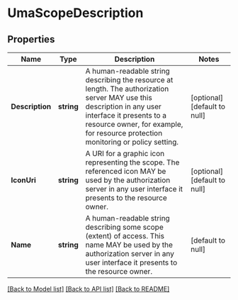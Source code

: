 # UmaScopeDescription

## Properties
Name | Type | Description | Notes
------------ | ------------- | ------------- | -------------
**Description** | **string** | A human-readable string describing the resource at length. The authorization server MAY use this description in any user interface it presents to a resource owner, for example, for resource protection monitoring or policy setting. | [optional] [default to null]
**IconUri** | **string** | A URI for a graphic icon representing the scope. The referenced icon MAY be used by the authorization server in any user interface it presents to the resource owner. | [optional] [default to null]
**Name** | **string** | A human-readable string describing some scope (extent) of access. This name MAY be used by the authorization server in any user interface it presents to the resource owner. | [default to null]

[[Back to Model list]](../README.md#documentation-for-models) [[Back to API list]](../README.md#documentation-for-api-endpoints) [[Back to README]](../README.md)

